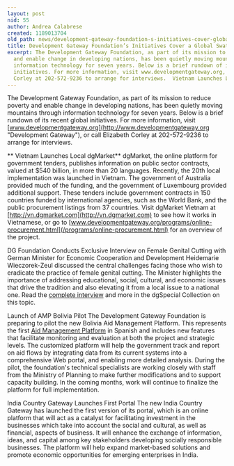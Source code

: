 ```yaml
---
layout: post
nid: 55
author: Andrea Calabrese
created: 1189013704
old_path: news/development-gateway-foundation-s-initiatives-cover-global-swath-issues
title: Development Gateway Foundation’s Initiatives Cover a Global Swath of Issues
excerpt: The Development Gateway Foundation, as part of its mission to reduce poverty
  and enable change in developing nations, has been quietly moving mountains through
  information technology for seven years. Below is a brief rundown of its recent global
  initiatives. For more information, visit www.developmentgateway.org, or call Elizabeth
  Corley at 202-572-9236 to arrange for interviews.  Vietnam Launches Local dgMarket
---
```


The Development Gateway Foundation, as part of its mission to reduce poverty and enable change in developing nations, has been quietly moving mountains through information technology for seven years. Below is a brief rundown of its recent global initiatives. For more information, visit [www.developmentgateway.org](http://www.developmentgateway.org "Development Gateway"), or call Elizabeth Corley at 202-572-9236 to arrange for interviews.

** Vietnam Launches Local dgMarket**
dgMarket, the online platform for government tenders, publishes information on public sector contracts, valued at $540 billion, in more than 20 languages. Recently, the 20th local implementation was launched in Vietnam. The government of Australia provided much of the funding, and the government of Luxembourg provided additional support. These tenders include government contracts in 150 countries funded by international agencies, such as the World Bank, and the public procurement listings from 37 countries. Visit dgMarket Vietnam at [http://vn.dgmarket.com](http://vn.dgmarket.com) to see how it works in Vietnamese, or go to [www.developmentgateway.org/programs/online-procurement.html](/programs/online-procurement.html) for an overview of the project.

DG Foundation Conducts Exclusive Interview on Female Genital Cutting with German Minister for Economic Cooperation and Development
Heidemarie Wieczorek-Zeul discussed the central challenges facing those who wish to eradicate the practice of female genital cutting. The Minister highlights the importance of addressing educational, social, cultural, and economic issues that drive the tradition and also elevating it from a local issue to a national one. Read the [complete interview](http://topics.developmentgateway.org/gender/highlights/viewHighlight.do~activeHighlightId=113692) and more in the dgSpecial Collection on this topic.

Launch of AMP Bolivia Pilot
The Development Gateway Foundation is preparing to pilot the new Bolivia Aid Management Platform. This represents the first [Aid Management Platform](/programs/aid-management-program/aid-management-platform "Aid Management Platform") in Spanish and includes new features that facilitate monitoring and evaluation at both the project and strategic levels. The customized platform will help the government track and report on aid flows by integrating data from its current systems into a comprehensive Web portal, and enabling more detailed analysis. During the pilot, the foundation's technical specialists are working closely with staff from the Ministry of Planning to make further modifications and to support capacity building. In the coming months, work will continue to finalize the platform for full implementation.

India Country Gateway Launches First Portal
The new India Country Gateway has launched the first version of its portal, which is an online platform that will act as a catalyst for facilitating investment in the businesses which take into account the social and cultural, as well as financial, aspects of business. It will enhance the exchange of information, ideas, and capital among key stakeholders developing socially responsible businesses. The platform will help expand market-based solutions and promote economic opportunities for emerging enterprises in India.
